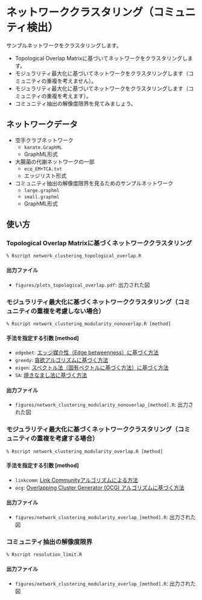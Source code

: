 # ネットワーククラスタリング（コミュニティ検出）
サンプルネットワークをクラスタリングします。
* Topological Overlap Matrixに基づいてネットワークをクラスタリングします。
* モジュラリティ最大化に基づいてネットワークをクラスタリングします（コミュニティの重複を考えません）。
* モジュラリティ最大化に基づいてネットワークをクラスタリングします（コミュニティの重複を考えます）。
* コミュニティ抽出の解像度限界を見てみましょう。

## ネットワークデータ
  * 空手クラブネットワーク
    * ``karate.GraphML``
    * GraphML形式
  * 大腸菌の代謝ネットワークの一部
    * ``eco_EM+TCA.txt``
    * エッジリスト形式
  * コミュニティ抽出の解像度限界を見るためのサンプルネットワーク
    * ``large.graphml``
    * ``small.graphml``
    * GraphML形式

## 使い方
### Topological Overlap Matrixに基づくネットワーククラスタリング
```
% Rscript network_clustering_topological_overlap.R 
```
#### 出力ファイル
* ``figures/plots_topological_overlap.pdf``: 出力された図

### モジュラリティ最大化に基づくネットワーククラスタリング（コミュニティの重複を考慮しない場合）
```
% Rscript network_clustering_modularity_nonoverlap.R [method]
```
#### 手法を指定する引数 \[method\]
* ``edgebet``: [エッジ媒介性（Edge betweenness）に基づく方法](http://samoa.santafe.edu/media/workingpapers/01-12-077.pdf)
* ``greedy``: [貪欲アルゴリズムに基づく方法](https://arxiv.org/abs/cond-mat/0408187)
* ``eigen``: [スペクトル法（固有ベクトルに基づく方法）に基づく方法](https://arxiv.org/abs/physics/0602124)
* ``SA``: [焼きなまし法に基づく方法](https://www.ncbi.nlm.nih.gov/pmc/articles/PMC2175124/)

#### 出力ファイル
* ``figures/network_clustering_modularity_nonoverlap_[method].R``: 出力された図

### モジュラリティ最大化に基づくネットワーククラスタリング（コミュニティの重複を考慮する場合）
```
% Rscript network_clustering_modularity_overlap.R [method]
```
#### 手法を指定する引数 \[method\]
* ``linkcomm``: [Link Communityアルゴリズムによる方法](https://arxiv.org/abs/0903.3178)
* ``ocg``: [Overlapping Cluster Generator (OCG) アルゴリズムに基づく方法](https://www.ncbi.nlm.nih.gov/pmc/articles/PMC3244771/)

#### 出力ファイル
* ``figures/network_clustering_modularity_overlap_[method].R``: 出力された図

### コミュニティ抽出の解像度限界
```
% Rscript resolution_limit.R
```
#### 出力ファイル
* ``figures/network_clustering_modularity_overlap_[method].R``: 出力された図